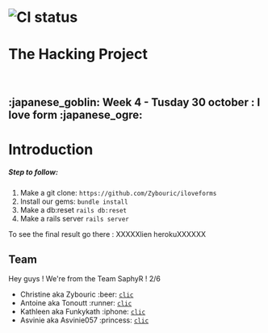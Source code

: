 # ![CI status](http://oi68.tinypic.com/ngf2uo.jpg)    
#  The Hacking Project
<br/>
<h2>:japanese_goblin: Week 4 - Tusday 30 october : I love form :japanese_ogre: </h2>

<body>

<h1>Introduction</h1>

<h5>
 Step to follow:
 </h5>
<ol>
 <li>Make a git clone: <code>https://github.com/Zybouric/iloveforms </code></li>
 <li>Install our gems: <code>bundle install</code></li>
 <li>Make a db:reset <code>rails db:reset</code></li>
 <li>Make a rails server <code>rails server</code></li>
 
</ol>

  <p> To see the final result go there : XXXXXlien herokuXXXXXX

  <h2>Team</h2>

 <p>Hey guys ! We're from the Team SaphyR ! 2/6</p>
<ul>

<li>Christine aka Zybouric :beer: <a href="https://github.com/Zybouric"><code>clic</code></a><br/></li>
<li>Antoine aka Tonoutt :runner:  <a href="https://github.com/tonoutt"><code>clic</code></a><br/></li>
<li>Kathleen aka Funkykath :iphone: <a href="https://github.com/Funkykath"><code>clic</code></a><br/></li>
<li>Asvinie aka Asvinie057 :princess: <a href="https://github.com/asvinie057"><code>clic</code></a><br/></li>
</ul>

</body>
